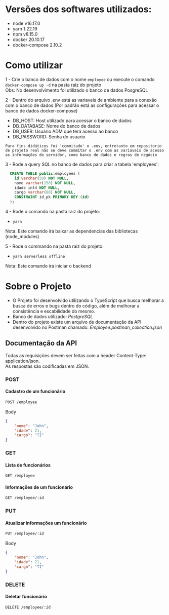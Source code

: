 # Versões dos softwares utilizados:  
  - node v16.17.0 
  - yarn 1.22.19  
  - npm v8.15.0  
  - docker 20.10.17  
  - docker-compose 2.10.2  
  
# Como utilizar
1 -  Crie o banco de dados com o nome ``employee`` ou execute o comando ``docker-compose up -d`` na pasta raiz do projeto  
  Obs: No desenvolvimento foi utilizado o banco de dados PosgreSQL
  
2 - Dentro do arquivo .env está as variaveis de ambiente para a conexão com o banco de dados (Por padrão está as configurações para acessar o banco de dados
docker-compose)
  - DB_HOST: Host utilizado para acessar o banco de dados
  - DB_DATABASE: Nome do banco de dados
  - DB_USER: Usuário ADM que terá acesso ao banco 
  - DB_PASSWORD: Senha do usuario

  ``Para fins didáticos foi 'commitado' o .env, entretanto em repositorio de projeto real não se deve commitar o .env com as variaveis de acesso
  as informações do servidor, como banco de dados e regras de negócio``
  
  
3 - Rode a query SQL no banco de dados para criar a tabela 'employees':  
  ```sql
    CREATE TABLE public.employees (
      id varchar(50) NOT NULL,
      nome varchar(150) NOT NULL,
      idade int4 NOT NULL,
      cargo varchar(80) NOT NULL,
      CONSTRAINT id_pk PRIMARY KEY (id)
    );
  ```

4 - Rode o comando na pasta raiz do projeto:  
  - ```yarn```  
  
  Nota: Este comando irá baixar as dependencias das bibliotecas (node_modules)  
  
  
5 - Rode o commando na pasta raiz do projeto:  
  - ```yarn serverless offline```  
  
  Nota: Este comando irá iniciar o backend  
  
  # Sobre o Projeto
  
  - O Projeto foi desenvolvido utilizando o TypeScript que busca melhorar a busca de erros e bugs dentro do código, além de melhorar a consistência e escabilidade do mesmo. 
  - Banco de dados utilizado: *PostgreSQL* 
  - Dentro do projeto existe um arquivo de documentação da API desenvolvido no Postman chamado: *Employee.postman_collection.json*  

  
  
## Documentação da API 

Todas as requisições devem ser feitas com a header Content-Type: application/json.  
As respostas são codificadas em JSON. 


### POST

#### Cadastro de um funcionário

```bash
POST /employee
```

Body  
```json
{
	"nome": "John",
	"idade": 21,
	"cargo": "TI"
}
```


### GET

#### Lista de funcionários

```bash
GET /employee
```

#### Informações de um funcionário
```bash
GET /employee/:id
```


### PUT

#### Atualizar informações um funcionário

```bash
PUT /employee/:id
```

Body  
```json
{
	"nome": "John",
	"idade": 21,
	"cargo": "TI"
}
```

### DELETE

#### Deletar funcionário

```bash
DELETE /employee/:id
```



  
